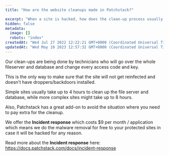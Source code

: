 ```yaml
---
title: "How are the website cleanups made in Patchstack?"

excerpt: "When a site is hacked, how does the clean-up process usually go?"
hidden: false
metadata: 
  image: []
  robots: "index"
createdAt: "Wed Jul 27 2022 12:22:21 GMT+0000 (Coordinated Universal Time)"
updatedAt: "Wed May 10 2023 12:57:32 GMT+0000 (Coordinated Universal Time)"
---
```

Our clean-ups are being done by technicians who will go over the whole fileserver and database and change every access code and key.

This is the only way to make sure that the site will not get reinfected and doesn't have droppers/backdoors installed.

Simple sites usually take up to 4 hours to clean up the file server and database, while more complex sites might take up to 8 hours. 

Also, Patchstack has a great add-on to avoid the situation where you need to pay extra for the cleanup.

We offer the **Incident response** which costs $9 per month / application which means we do the malware removal for free to your protected sites in case it will be hacked for any reason. 

Read more about the **Incident response** here: <a href="https://docs.patchstack.com/docs/incident-response" target="_blank">https://docs.patchstack.com/docs/incident-response</a>
